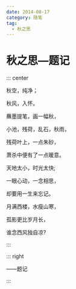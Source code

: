 ```yaml
---
date: 2014-08-17
category: 随笔
tag:
  - 秋之思
---
```


# 秋之思—题记

::: center

秋空，纯净；

秋风，入怀。

蘸墨提笔，画一幅秋，

小池，残荷，乱石，秋雨，

残荷叶上，一点朱砂，

萧杀中便有了一点暖意。

天地太小，时光太快;

一眼心动，一念相思，

却要用一生来忘记。

月满西楼，水瘦山寒，

孤影更比岁月长，

谁念西风独自凉?

:::

::: right

——题记

:::

